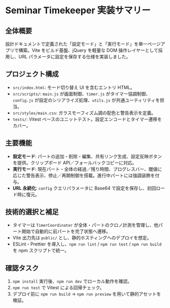 # Seminar Timekeeper 実装サマリー

## 全体概要
設計ドキュメントで定義された「設定モード」と「実行モード」を単一ページアプリで構築。Vite をビルド基盤、jQuery を軽量な DOM 操作レイヤーとして採用し、URL パラメータに設定を保存する仕様を実装しました。

## プロジェクト構成
- `src/index.html`: モード切り替え UI を含むエントリ HTML。
- `src/scripts/`: `main.js` が画面制御、`timer.js` がタイマー協調制御、`config.js` が設定のシリアライズ処理、`utils.js` が共通ユーティリティを担当。
- `src/styles/main.css`: ガラスモーフィズム調の配色と警告表示を定義。
- `tests/`: Vitest ベースのユニットテスト。設定エンコードとタイマー遷移をカバー。

## 主要機能
- **設定モード**: パートの追加・削除・編集、共有リンク生成、設定反映ボタンを提供。クリップボード API／フォールバックコピーに対応。
- **実行モード**: 現在パート・全体の経過／残り時間、プログレスバー、閾値に応じた警告表示、停止／再開制御を搭載。進行中パートには強調装飾を付与。
- **URL 永続化**: `config` クエリパラメータに Base64 で設定を保存し、初回ロード時に復元。

## 技術的選択と補足
- タイマーは `TimerCoordinator` が全体・パートのクロノ計測を管理し、他パート開始で自動的に前パートを完了状態へ遷移。
- Vite 出力先は `public/` とし、静的ホスティングへのデプロイを想定。
- ESLint・Prettier を導入し、`npm run lint` / `npm run test` / `npm run build` を npm スクリプトで統一。

## 確認タスク
1. `npm install` 実行後、`npm run dev` でローカル動作を確認。
2. `npm run test` で Vitest による回帰チェック。
3. デプロイ前に `npm run build` → `npm run preview` を用いて静的アセットを検証。
